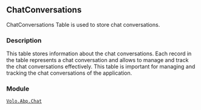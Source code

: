 ## ChatConversations

ChatConversations Table is used to store chat conversations.

### Description

This table stores information about the chat conversations. Each record in the table represents a chat conversation and allows to manage and track the chat conversations effectively. This table is important for managing and tracking the chat conversations of the application.

### Module

[`Volo.Abp.Chat`](../../chat.md)